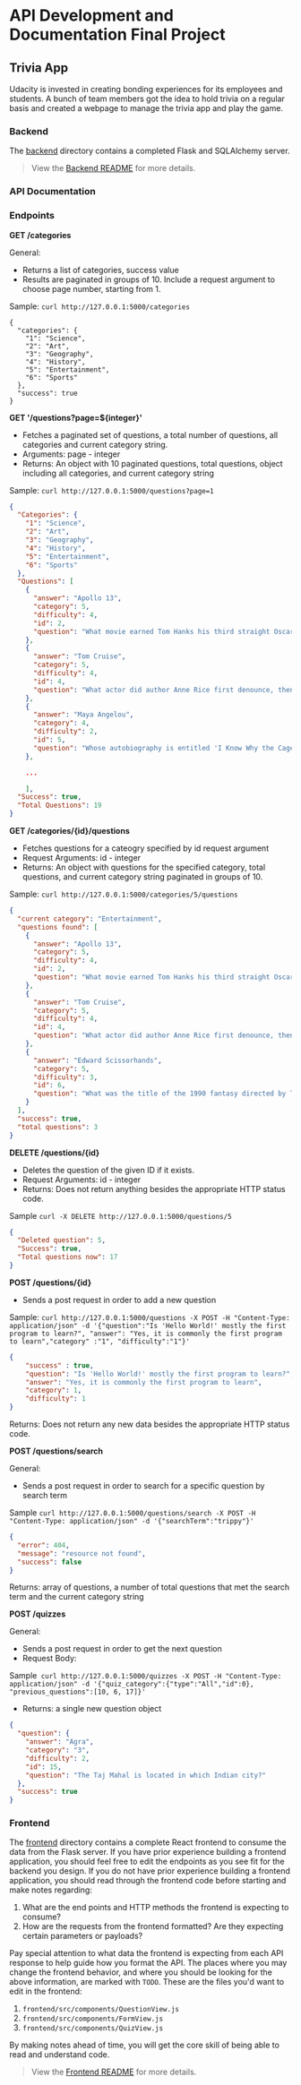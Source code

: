 # API Development and Documentation Final Project

## Trivia App

Udacity is invested in creating bonding experiences for its employees and students. A bunch of team members got the idea to hold trivia on a regular basis and created a webpage to manage the trivia app and play the game.

### Backend

The [backend](./backend/README.md) directory contains a completed Flask and SQLAlchemy server.

> View the [Backend README](./backend/README.md) for more details.

### API Documentation

### Endpoints

**GET /categories**

General:
- Returns a list of categories, success value
- Results are paginated in groups of 10. Include a request argument to choose page number, starting from 1.

Sample: ```curl http://127.0.0.1:5000/categories```

```
{
  "categories": {
    "1": "Science", 
    "2": "Art", 
    "3": "Geography", 
    "4": "History", 
    "5": "Entertainment", 
    "6": "Sports"
  }, 
  "success": true
}
```

**GET '/questions?page=${integer}'**

- Fetches a paginated set of questions, a total number of questions, all categories and current category string.
- Arguments: page - integer
- Returns: An object with 10 paginated questions, total questions, object including all categories, and current category string

Sample: ```curl http://127.0.0.1:5000/questions?page=1```

```json
{
  "Categories": {
    "1": "Science", 
    "2": "Art", 
    "3": "Geography", 
    "4": "History", 
    "5": "Entertainment", 
    "6": "Sports"
  }, 
  "Questions": [
    {
      "answer": "Apollo 13", 
      "category": 5, 
      "difficulty": 4, 
      "id": 2, 
      "question": "What movie earned Tom Hanks his third straight Oscar nomination, in 1996?"
    }, 
    {
      "answer": "Tom Cruise", 
      "category": 5, 
      "difficulty": 4, 
      "id": 4, 
      "question": "What actor did author Anne Rice first denounce, then praise in the role of her beloved Lestat?"
    }, 
    {
      "answer": "Maya Angelou", 
      "category": 4, 
      "difficulty": 2, 
      "id": 5, 
      "question": "Whose autobiography is entitled 'I Know Why the Caged Bird Sings'?"
    },

    ...

    ], 
  "Success": true, 
  "Total Questions": 19
}

```

**GET /categories/{id}/questions**

- Fetches questions for a cateogry specified by id request argument
- Request Arguments: id - integer
- Returns: An object with questions for the specified category, total questions, and current category string paginated in groups of 10.

Sample: ```curl http://127.0.0.1:5000/categories/5/questions```

```json
{
  "current category": "Entertainment", 
  "questions found": [
    {
      "answer": "Apollo 13", 
      "category": 5, 
      "difficulty": 4, 
      "id": 2, 
      "question": "What movie earned Tom Hanks his third straight Oscar nomination, in 1996?"
    }, 
    {
      "answer": "Tom Cruise", 
      "category": 5, 
      "difficulty": 4, 
      "id": 4, 
      "question": "What actor did author Anne Rice first denounce, then praise in the role of her beloved Lestat?"
    }, 
    {
      "answer": "Edward Scissorhands", 
      "category": 5, 
      "difficulty": 3, 
      "id": 6, 
      "question": "What was the title of the 1990 fantasy directed by Tim Burton about a young man with multi-bladed appendages?"
    }
  ], 
  "success": true, 
  "total questions": 3
}
```

**DELETE /questions/{id}**

- Deletes the question of the given ID if it exists.
- Request Arguments: id - integer
- Returns: Does not return anything besides the appropriate HTTP status code. 

Sample ```curl -X DELETE http://127.0.0.1:5000/questions/5 ```

```json
{
  "Deleted question": 5, 
  "Success": true, 
  "Total questions now": 17
}
```

**POST /questions/{id}**

- Sends a post request in order to add a new question

Sample: ```curl http://127.0.0.1:5000/questions -X POST -H "Content-Type: application/json" -d '{"question":"Is 'Hello World!' mostly the first program to learn?", "answer": "Yes, it is commonly the first program to learn","category" :"1", "difficulty":"1"}'```
```json
{
    "success" : true,
    "question": "Is 'Hello World!' mostly the first program to learn?",
    "answer": "Yes, it is commonly the first program to learn", 
    "category": 1, 
    "difficulty": 1
}
```
Returns: Does not return any new data besides the appropriate HTTP status code. 



**POST /questions/search**

General:
- Sends a post request in order to search for a specific question by search term

Sample ```curl http://127.0.0.1:5000/questions/search -X POST -H "Content-Type: application/json" -d '{"searchTerm":"trippy"}'```

```json
{
  "error": 404, 
  "message": "resource not found", 
  "success": false
}
```

Returns: array of questions, a number of total questions that met the search term and the current category string


**POST /quizzes**

General:
- Sends a post request in order to get the next question
- Request Body:

Sample``` curl http://127.0.0.1:5000/quizzes -X POST -H "Content-Type: application/json" -d '{"quiz_category":{"type":"All","id":0}, "previous_questions":[10, 6, 17]}'``` 

- Returns: a single new question object

```json
{
  "question": {
    "answer": "Agra", 
    "category": "3", 
    "difficulty": 2, 
    "id": 15, 
    "question": "The Taj Mahal is located in which Indian city?"
  }, 
  "success": true
}
```


### Frontend

The [frontend](./frontend/README.md) directory contains a complete React frontend to consume the data from the Flask server. If you have prior experience building a frontend application, you should feel free to edit the endpoints as you see fit for the backend you design. If you do not have prior experience building a frontend application, you should read through the frontend code before starting and make notes regarding:

1. What are the end points and HTTP methods the frontend is expecting to consume?
2. How are the requests from the frontend formatted? Are they expecting certain parameters or payloads?

Pay special attention to what data the frontend is expecting from each API response to help guide how you format the API. The places where you may change the frontend behavior, and where you should be looking for the above information, are marked with `TODO`. These are the files you'd want to edit in the frontend:

1. `frontend/src/components/QuestionView.js`
2. `frontend/src/components/FormView.js`
3. `frontend/src/components/QuizView.js`

By making notes ahead of time, you will get the core skill of being able to read and understand code.

> View the [Frontend README](./frontend/README.md) for more details.
